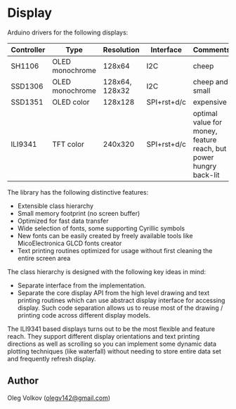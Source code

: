 # Display
Arduino drivers for the following displays:

| Controller | Type  | Resolution | Interface | Comments |
|--|--|--|--|--|
| SH1106 | OLED monochrome | 128x64 | I2C | cheep |
| SSD1306 | OLED monochrome | 128x64, 128x32 | I2C | cheep and small |
| SSD1351 | OLED color | 128x128 | SPI+rst+d/c | expensive |
| ILI9341 | TFT color | 240x320 | SPI+rst+d/c | optimal value for money, feature reach, but power hungry back-lit |

The library has the following distinctive features:
- Extensible class hierarchy
- Small memory footprint (no screen buffer)
- Optimized for fast data transfer
- Wide selection of fonts, some supporting Cyrillic symbols
- New fonts can be easily created by freely available tools like MicoElectronica GLCD fonts creator
- Text printing routines optimized for usage without first cleaning the entire screen area

The class hierarchy is designed with the following key ideas in mind:
- Separate interface from the implementation.
- Separate the core display API from the high level drawing and text printing routines which can use abstract display interface for accessing display. Such code separation allows us to reuse most of the drawing / printing code across different display models.

The ILI9341 based displays turns out to be the most flexible and feature reach. They support different display orientations and text printing directions as well as scrolling so you can implement some dynamic data plotting techniques (like waterfall) without needing to store entire data set and frequently refresh display.

## Author

Oleg Volkov (olegv142@gmail.com)

